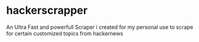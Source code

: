 # hackerscrapper
An Ultra Fast and powerfull  Scraper i created for my personal use to scrape for certain customized topics from hackernews
